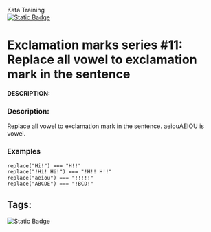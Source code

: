 Kata Training <br>
[![Static Badge](https://img.shields.io/badge/8kyu%20-%20black?style=flat&logo=codewars&labelColor=B1361E&color=black)](Javascript/8kyu)

# Exclamation marks series #11: Replace all vowel to exclamation mark in the sentence

**DESCRIPTION:**

### Description:

Replace all vowel to exclamation mark in the sentence. aeiouAEIOU is vowel.

### Examples
```
replace("Hi!") === "H!!"
replace("!Hi! Hi!") === "!H!! H!!"
replace("aeiou") === "!!!!!"
replace("ABCDE") === "!BCD!"
```

## Tags:

![Static Badge](https://img.shields.io/badge/fundamentals%20-%20purple?style=plastic)